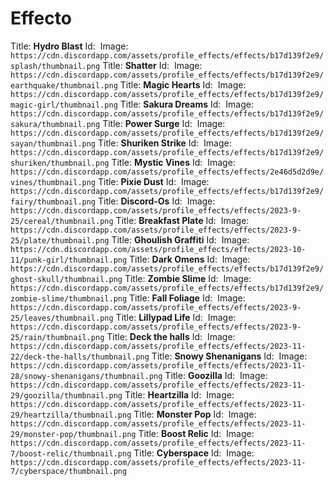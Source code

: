 # Effecto

Title: **Hydro Blast**
Id: `󠀱󠀱󠀳󠀹󠀳󠀲󠀳󠀰󠀷󠀵󠀵󠀱󠀹󠀸󠀵󠀲󠀶󠀲󠀵`
Image: ```https://cdn.discordapp.com/assets/profile_effects/effects/b17d139f2e9/splash/thumbnail.png```
Title: **Shatter**
Id: ```󠀱󠀱󠀳󠀹󠀳󠀲󠀳󠀰󠀹󠀳󠀱󠀱󠀴󠀹󠀶󠀲󠀰󠀲󠀱```
Image: ```https://cdn.discordapp.com/assets/profile_effects/effects/b17d139f2e9/earthquake/thumbnail.png```
Title: **Magic Hearts**
Id: ```󠀱󠀱󠀳󠀹󠀳󠀲󠀳󠀱󠀰󠀰󠀱󠀲󠀷󠀸󠀳󠀴󠀲󠀲󠀳```
Image: ```https://cdn.discordapp.com/assets/profile_effects/effects/b17d139f2e9/magic-girl/thumbnail.png```
Title: **Sakura Dreams**
Id: ```󠀱󠀱󠀷󠀴󠀴󠀶󠀰󠀹󠀱󠀲󠀶󠀹󠀹󠀱󠀹󠀱󠀳󠀳󠀶```
Image: ```https://cdn.discordapp.com/assets/profile_effects/effects/b17d139f2e9/sakura/thumbnail.png```
Title: **Power Surge**
Id: ```󠀱󠀱󠀳󠀹󠀳󠀲󠀳󠀱󠀰󠀱󠀴󠀴󠀴󠀸󠀴󠀵󠀶󠀹󠀰```
Image: ```https://cdn.discordapp.com/assets/profile_effects/effects/b17d139f2e9/sayan/thumbnail.png```
Title: **Shuriken Strike**
Id: ```󠀱󠀱󠀳󠀹󠀳󠀲󠀳󠀱󠀰󠀰󠀵󠀶󠀸󠀲󠀴󠀴󠀳󠀵󠀶```
Image: ```https://cdn.discordapp.com/assets/profile_effects/effects/b17d139f2e9/shuriken/thumbnail.png```
Title: **Mystic Vines**
Id: ```󠀱󠀱󠀳󠀹󠀳󠀲󠀳󠀰󠀹󠀸󠀸󠀱󠀰󠀸󠀲󠀲󠀶󠀹󠀶```
Image: ```https://cdn.discordapp.com/assets/profile_effects/effects/2e46d5d2d9e/vines/thumbnail.png```
Title: **Pixie Dust**
Id: ```󠀱󠀱󠀳󠀹󠀳󠀲󠀳󠀰󠀹󠀹󠀲󠀵󠀱󠀲󠀳󠀲󠀸󠀲󠀹```
Image: ```https://cdn.discordapp.com/assets/profile_effects/effects/b17d139f2e9/fairy/thumbnail.png```
Title: **Discord-Os**
Id: ```󠀱󠀱󠀳󠀹󠀳󠀲󠀳󠀰󠀹󠀵󠀳󠀰󠀴󠀳󠀹󠀲󠀸󠀶󠀴```
Image: ```https://cdn.discordapp.com/assets/profile_effects/effects/2023-9-25/cereal/thumbnail.png```
Title: **Breakfast Plate**
Id: ```󠀱󠀱󠀳󠀹󠀳󠀲󠀳󠀰󠀹󠀵󠀷󠀴󠀴󠀷󠀹󠀰󠀵󠀶󠀹```
Image: ```https://cdn.discordapp.com/assets/profile_effects/effects/2023-9-25/plate/thumbnail.png```
Title: **Ghoulish Graffiti**
Id: ```󠀱󠀱󠀳󠀹󠀳󠀲󠀳󠀱󠀰󠀱󠀸󠀸󠀱󠀰󠀶󠀱󠀴󠀶󠀷```
Image: ```https://cdn.discordapp.com/assets/profile_effects/effects/2023-10-11/punk-girl/thumbnail.png```
Title: **Dark Omens**
Id: ```󠀱󠀱󠀳󠀹󠀳󠀲󠀳󠀱󠀰󠀲󠀷󠀵󠀳󠀴󠀶󠀸󠀵󠀴󠀶```
Image: ```https://cdn.discordapp.com/assets/profile_effects/effects/b17d139f2e9/ghost-skull/thumbnail.png```
Title: **Zombie Slime**
Id: ```󠀱󠀱󠀳󠀹󠀳󠀲󠀳󠀰󠀹󠀴󠀴󠀳󠀱󠀹󠀷󠀳󠀴󠀲󠀷```
Image: ```https://cdn.discordapp.com/assets/profile_effects/effects/b17d139f2e9/zombie-slime/thumbnail.png```
Title: **Fall Foliage**
Id: ```󠀱󠀱󠀵󠀹󠀲󠀷󠀷󠀰󠀱󠀶󠀵󠀷󠀱󠀴󠀴󠀹󠀴󠀰󠀴```
Image: ```https://cdn.discordapp.com/assets/profile_effects/effects/2023-9-25/leaves/thumbnail.png```
Title: **Lillypad Life**
Id: ```󠀱󠀱󠀵󠀹󠀲󠀷󠀵󠀷󠀳󠀳󠀷󠀶󠀴󠀵󠀵󠀰󠀷󠀲󠀸```
Image: ```https://cdn.discordapp.com/assets/profile_effects/effects/2023-9-25/rain/thumbnail.png```
Title: **Deck the halls**
Id: ```󠀱󠀱󠀴󠀶󠀳󠀲󠀸󠀹󠀶󠀰󠀴󠀸󠀱󠀸󠀸󠀶󠀳󠀱󠀸```
Image: ```https://cdn.discordapp.com/assets/profile_effects/effects/2023-11-22/deck-the-halls/thumbnail.png```
Title: **Snowy Shenanigans**
Id: ```󠀱󠀱󠀴󠀶󠀳󠀲󠀸󠀹󠀶󠀰󠀹󠀵󠀱󠀶󠀶󠀸󠀷󠀷󠀷```
Image: ```https://cdn.discordapp.com/assets/profile_effects/effects/2023-11-28/snowy-shenanigans/thumbnail.png```
Title: **Goozilla**
Id: ```󠀱󠀱󠀷󠀹󠀴󠀹󠀳󠀵󠀱󠀵󠀱󠀲󠀶󠀸󠀹󠀸󠀸󠀰󠀹```
Image: ```https://cdn.discordapp.com/assets/profile_effects/effects/2023-11-29/goozilla/thumbnail.png```
Title: **Heartzilla**
Id: ```󠀱󠀱󠀷󠀹󠀴󠀹󠀳󠀵󠀱󠀵󠀱󠀲󠀶󠀸󠀹󠀸󠀸󠀱󠀲```
Image: ```https://cdn.discordapp.com/assets/profile_effects/effects/2023-11-29/heartzilla/thumbnail.png```
Title: **Monster Pop**
Id: ```󠀱󠀱󠀷󠀹󠀴󠀹󠀳󠀵󠀱󠀵󠀱󠀲󠀶󠀸󠀹󠀸󠀸󠀱󠀵```
Image: ```https://cdn.discordapp.com/assets/profile_effects/effects/2023-11-29/monster-pop/thumbnail.png```
Title: **Boost Relic**
Id: ```󠀱󠀱󠀳󠀹󠀳󠀲󠀳󠀰󠀹󠀷󠀹󠀳󠀰󠀰󠀲󠀷󠀰󠀶󠀸```
Image: ```https://cdn.discordapp.com/assets/profile_effects/effects/2023-11-7/boost-relic/thumbnail.png```
Title: **Cyberspace**
Id: ```󠀱󠀱󠀳󠀹󠀳󠀲󠀳󠀰󠀹󠀸󠀳󠀷󠀰󠀴󠀲󠀴󠀹󠀳󠀳```
Image: ```https://cdn.discordapp.com/assets/profile_effects/effects/2023-11-7/cyberspace/thumbnail.png```
